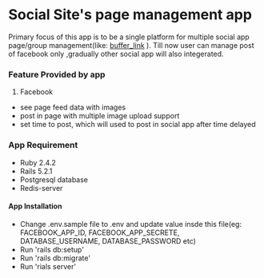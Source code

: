 # Social Site's page management app
 Primary focus of this app is to be a single platform for multiple social app page/group management(like: [buffer_link](https://www.buffer.com) ). Till now user can manage post of facebook only ,gradually other social app will also integerated.

### Feature Provided by app
1. Facebook
* see page feed data with images
* post in page with multiple image upload support
* set time to post, which will used to post in social app after time delayed

### App Requirement
* Ruby 2.4.2 
* Rails 5.2.1
* Postgresql database 
* Redis-server

#### App Installation
* Change .env.sample file to .env and update value insde this file(eg: FACEBOOK_APP_ID, FACEBOOK_APP_SECRETE, DATABASE_USERNAME, DATABASE_PASSWORD etc) 
* Run 'rails db:setup'
* Run 'rails db:migrate'
* Run 'rials server'
